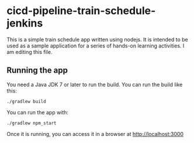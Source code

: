 # cicd-pipeline-train-schedule-jenkins

This is a simple train schedule app written using nodejs. It is intended to be used as a sample application for a series of hands-on learning activities. I am editing this file.

## Running the app

You need a Java JDK 7 or later to run the build. You can run the build like this:

    ./gradlew build

You can run the app with:

    ./gradlew npm_start

Once it is running, you can access it in a browser at [http://localhost:3000](http://localhost:3000)


